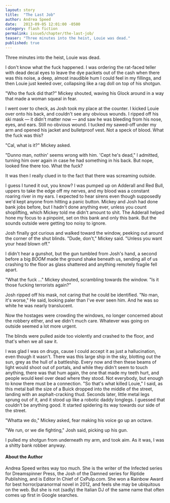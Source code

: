 ```yaml
---
layout: story
title:  "The Last Job"
author: Andrea Speed
date:   2013-09-05 12:01:00 -0500
category: flash fiction
permalink: issue5/chapter/the-last-job/
teaser: "Three minutes into the heist, Louie was dead."
published: true
---
```


Three minutes into the heist, Louie was dead.

I don't know what the fuck happened. I was ordering the rat-faced teller with dead decal eyes to leave the dye packets out of the cash when there was this noise, a deep, almost inaudible hum I could feel in my fillings, and then Louie just keeled over, collapsing like a rag doll on top of his shotgun.

"Who the fuck did that?" Mickey shouted, waving his Glock around in a way that made a woman squeal in fear.

I went over to check, as Josh took my place at the counter. I kicked Louie over onto his back, and couldn't see any obvious wounds. I ripped off his ski mask — it didn't matter now — and saw he was bleeding from his nose, eyes, and ears. Still no obvious wound. I tucked my sawed-off under my arm and opened his jacket and bulletproof vest. Not a speck of blood. What the fuck was this?

"Cal, what is it?" Mickey asked.

"Dunno man, nothin' seems wrong with him. 'Cept he's dead," I admitted, turning him over again in case he had something in his back. But nope, looked fine there too. What the fuck?

It was then I really clued in to the fact that there was screaming outside.

I guess I tuned it out, you know? I was pumped up on Adderall and Red Bull, uppers to take the edge off my nerves, and my blood was a constant roaring river in my ears. I expected to hear sirens even though supposedly we'd kept anyone from hitting a panic button. Mickey and Josh had done bank jobs before, but I hadn't done anything ever, unless you count shoplifting, which Mickey told me didn't amount to shit. The Adderall helped hone my focus to a pinpoint, set on this bank and only this bank. But the sounds outside were getting too noisy to ignore.

Josh finally got curious and walked toward the window, peeking out around the corner of the shut blinds. "Dude, don't," Mickey said. "Unless you want your head blown off."

I didn't hear a gunshot, but the gun tumbled from Josh's hand, a second before a big _BOOM_ made the ground shake beneath us, sending all of us crashing to the floor as glass shattered and anything remotely fragile fell apart.

"What the fuck …" Mickey shouted, scrambling towards the window. "Is it those fucking terrorists again?"

Josh ripped off his mask, not caring that he could be identified. "No man, it's worse," He said, looking paler than I've ever seen him. And he was so white he was nearly translucent.

Now the hostages were crowding the windows, no longer concerned about the robbery either, and we didn't much care. Whatever was going on outside seemed a lot more urgent.

The blinds were pulled aside too violently and crashed to the floor, and that's when we all saw it.

I was glad I was on drugs, cause I could accept it as just a hallucination, even though it wasn't. There was this large ship in the sky, blotting out the sun, grey as the hull of a battleship. Every now and then these beams of light would shoot out of portals, and while they didn't seem to touch anything, there was that hum again, the one that made my teeth hurt, and people would keel over dead where they stood. Not everybody, but enough to know there must be a connection. "So that's what killed Louie," I said, as this metal ball the size of a Buick dropped into the middle of the street, landing with an asphalt-cracking thud. Seconds later, little metal legs sprung out of it, and it stood up like a robotic daddy longlegs. I guessed that couldn't be anything good. It started spidering its way towards our side of the street.

"Whatta we do," Mickey asked, fear making his voice go up an octave.

"We run, or we die fighting," Josh said, picking up his gun.

I pulled my shotgun from underneath my arm, and took aim. As it was, I was a shitty bank robber anyway.

#### About the Author

Andrea Speed writes way too much. She is the writer of the Infected series for Dreamspinner Press, the Josh of the Damned series for Riptide Publishing, and is Editor In Chief of CxPulp.com. She won a Rainbow Award for best horror/paranormal novel in 2012, and feels she may be ubiquitous on the web. But she is not (sadly) the Italian DJ of the same name that often comes up first in Google searches.
